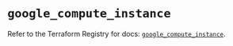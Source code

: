 # `google_compute_instance`

Refer to the Terraform Registry for docs: [`google_compute_instance`](https://registry.terraform.io/providers/hashicorp/google/6.49.0/docs/resources/compute_instance).

